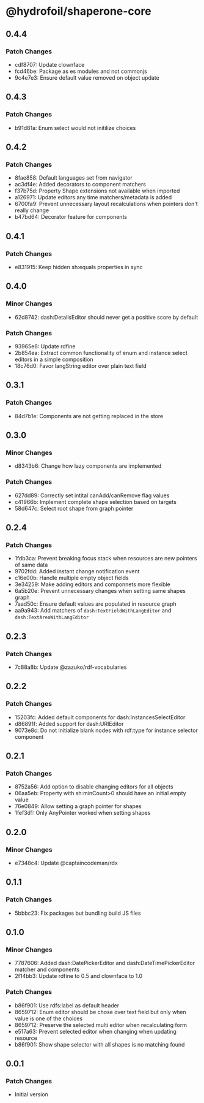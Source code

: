 # @hydrofoil/shaperone-core

## 0.4.4

### Patch Changes

- cdf8707: Update clownface
- fcd46be: Package as es modules and not commonjs
- 9c4e7e3: Ensure default value removed on object update

## 0.4.3

### Patch Changes

- b91d81a: Enum select would not initilize choices

## 0.4.2

### Patch Changes

- 8fae858: Default languages set from navigator
- ac3df4e: Added decorators to component matchers
- f37b75d: Property Shape extensions not available when imported
- a126971: Update editors any time matchers/metadata is added
- 6700fa9: Prevent unnecessary layout recalculations when pointers don't really change
- b47bd64: Decorator feature for components

## 0.4.1

### Patch Changes

- e831915: Keep hidden sh:equals properties in sync

## 0.4.0

### Minor Changes

- 62d8742: dash:DetailsEditor should never get a positive score by default

### Patch Changes

- 93965e6: Update rdfine
- 2b854ea: Extract common functionality of enum and instance select editors in a simple composition
- 18c76d0: Favor langString editor over plain text field

## 0.3.1

### Patch Changes

- 84d7b1e: Components are not getting replaced in the store

## 0.3.0

### Minor Changes

- d8343b6: Change how lazy components are implemented

### Patch Changes

- 627dd89: Correctly set intital canAdd/canRemove flag values
- c41966b: Implement complete shape selection based on targets
- 58d647c: Select root shape from graph pointer

## 0.2.4

### Patch Changes

- 1fdb3ca: Prevent breaking focus stack when resources are new pointers of same data
- 9702fdd: Added instant change notification event
- c16e00b: Handle multiple empty object fields
- 3e34259: Make adding editors and componnets more flexible
- 6a5b20e: Prevent unnecessary changes when setting same shapes graph
- 7aad50c: Ensure default values are populated in resource graph
- aa9a943: Add matchers of `dash:TextFieldWithLangEditor` and `dash:TextAreaWithLangEditor`

## 0.2.3

### Patch Changes

- 7c88a8b: Update @zazuko/rdf-vocabularies

## 0.2.2

### Patch Changes

- 15203fc: Added default components for dash:InstancesSelectEditor
- d86891f: Added support for dash:URIEditor
- 9073e8c: Do not initialize blank nodes with rdf:type for instance selector component

## 0.2.1

### Patch Changes

- 8752a56: Add option to disable changing editors for all objects
- 06aa5eb: Property with sh:minCount>0 should have an initial empty value
- 76e0849: Allow setting a graph pointer for shapes
- 1fef3d1: Only AnyPointer worked when setting shapes

## 0.2.0

### Minor Changes

- e7348c4: Update @captaincodeman/rdx

## 0.1.1

### Patch Changes

- 5bbbc23: Fix packages but bundling build JS files

## 0.1.0

### Minor Changes

- 7787606: Added dash:DatePickerEditor and dash:DateTimePickerEditor matcher and components
- 2f14bb3: Update rdfine to 0.5 and clownface to 1.0

### Patch Changes

- b86f901: Use rdfs:label as default header
- 8659712: Enum editor should be chose over text field but only when value is one of the choices
- 8659712: Preserve the selected multi editor when recalculating form
- e517a63: Prevent selected editor when changing when updating resource
- b86f901: Show shape selector with all shapes is no matching found

## 0.0.1

### Patch Changes

- Initial version
